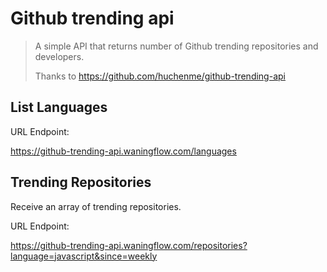# Github trending api

> A simple API that returns number of Github trending repositories and developers.
>
> Thanks to https://github.com/huchenme/github-trending-api

## List Languages

URL Endpoint:

https://github-trending-api.waningflow.com/languages

## Trending Repositories

Receive an array of trending repositories.

URL Endpoint:

https://github-trending-api.waningflow.com/repositories?language=javascript&since=weekly
